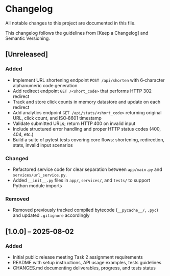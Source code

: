 # Changelog

All notable changes to this project are documented in this file.

This changelog follows the guidelines from [Keep a Changelog] and Semantic Versioning.

## [Unreleased]

### Added
- Implement URL shortening endpoint `POST /api/shorten` with 6‑character alphanumeric code generation  
- Add redirect endpoint `GET /<short_code>` that performs HTTP 302 redirect  
- Track and store click counts in memory datastore and update on each redirect  
- Add analytics endpoint `GET /api/stats/<short_code>` returning original URL, click count, and ISO‑8601 timestamp  
- Validate submitted URLs; return HTTP 400 on invalid input  
- Include structured error handling and proper HTTP status codes (400, 404, etc.)  
- Build a suite of pytest tests covering core flows: shortening, redirection, stats, invalid input scenarios  

### Changed
- Refactored service code for clear separation between `app/main.py` and `services/url_service.py`.  
- Added `__init__.py` files in `app/`, `services/`, and `tests/` to support Python module imports  

### Removed
- Removed previously tracked compiled bytecode (`__pycache__/`, `.pyc`) and updated `.gitignore` accordingly  

## [1.0.0] – 2025-08-02

### Added
- Initial public release meeting Task 2 assignment requirements  
- README with setup instructions, API usage examples, tests guidelines  
- CHANGES.md documenting deliverables, progress, and tests status  

